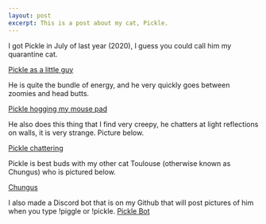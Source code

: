 ```yaml
---
layout: post
excerpt: This is a post about my cat, Pickle.
---
```

I got Pickle in July of last year (2020), I guess you could call him my quarantine cat.

[Pickle as a little guy](https://imgur.com/zBdK87E)

He is quite the bundle of energy, and he very quickly goes between zoomies and head butts.

[Pickle hogging my mouse pad](https://imgur.com/gbb1BXt)

He also does this thing that I find very creepy, he chatters at light reflections on walls, it is very strange. Picture below.

[Pickle chattering](https://imgur.com/nG8zC2d)

Pickle is best buds with my other cat Toulouse (otherwise known as Chungus) who is pictured below.

[Chungus](https://imgur.com/k9ZY8tq)

I also made a Discord bot that is on my Github that will post pictures of him when you type !piggle or !pickle. [Pickle Bot](https://github.com/jpollmann102/pickle-bot)
